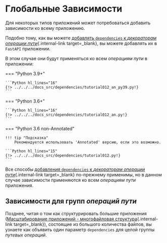 # Глобальные Зависимости

Для некоторых типов приложений может потребоваться добавить зависимости ко всему приложению.

Подобно тому, как вы можете [добавлять `dependencies` к *декораторам операции пути*](dependencies-in-path-operation-decorators.md){.internal-link target=_blank}, вы можете добавлять их в `FastAPI` приложении.

В этом случае они будут применяться ко всем *операциям пути* в приложении:

=== "Python 3.9+"

    ```Python hl_lines="16"
    {!> ../../../docs_src/dependencies/tutorial012_an_py39.py!}
    ```

=== "Python 3.6+"

    ```Python hl_lines="16"
    {!> ../../../docs_src/dependencies/tutorial012_an.py!}
    ```

=== "Python 3.6 non-Annotated"

    !!! tip "Подсказка"
        Рекомендуется использовать 'Annotated' версию, если это возможно.

    ```Python hl_lines="15"
    {!> ../../../docs_src/dependencies/tutorial012.py!}
    ```

Все способы [добавления `dependencies` к *декораторам операции пути*](dependencies-in-path-operation-decorators.md){.internal-link target=_blank} по-прежнему применимы, но в данном случае зависимости применяются ко всем *операциям пути* приложения.

## Зависимости для групп *операций пути*

Позднее, читая о том как структурировать большие приложения ([Масштабирование приложений - многофайловая структура](../../tutorial/bigger-applications.md){.internal-link target=_blank}), состоящие из большого количества файлов, вы узнаете как объявить один параметр `dependencies` для целой группы *путевых операций*.
